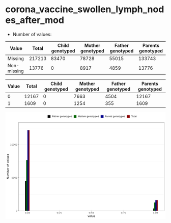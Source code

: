 # corona_vaccine_swollen_lymph_nodes_after_mod
- Number of values:

| Value | Total | Child genotyped | Mother genotyped | Father genotyped | Parents genotyped |
| ----- | ----- | --------------- | ---------------- | ---------------- |---------------- |
| Missing | 217213 | 83470 | 78728 | 55015 | 133743 |
| Non-missing | 13776 | 0 | 8917 | 4859 | 13776 |

| Value | Total | Child genotyped | Mother genotyped | Father genotyped | Parents genotyped |
| ----- | ----- | --------------- | ---------------- | ---------------- |---------------- |
| 0 | 12167 | 0 | 7663 | 4504 | 12167 |
| 1 | 1609 | 0 | 1254 | 355 | 1609 |



![](corona_vaccine_swollen_lymph_nodes_after_mod_n.png)



